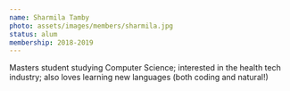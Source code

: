 ```yaml
---
name: Sharmila Tamby
photo: assets/images/members/sharmila.jpg
status: alum
membership: 2018-2019
---
```

Masters student studying Computer Science;
interested in the health tech industry; also loves learning new languages
(both coding and natural!)
